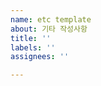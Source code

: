 ```yaml
---
name: etc template
about: 기타 작성사항
title: ''
labels: ''
assignees: ''

---
```


<!-- Issue 만들기 전에 Check -->
<!-- 업무 담당자 Assignees 추가 -->
<!-- 선택사항 : MileStone 추가 -->
<!-- 선택사항 : 관련 PR 또는 branch가 있다면 추가-->
<!-- 선택사항 : Labels 추가 -->
